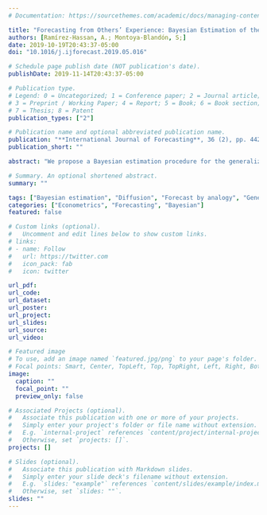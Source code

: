 ```yaml
---
# Documentation: https://sourcethemes.com/academic/docs/managing-content/

title: "Forecasting from Others’ Experience: Bayesian Estimation of the Generalized Bass Model"
authors: [Ramírez-Hassan, A.; Montoya-Blandón, S;]
date: 2019-10-19T20:43:37-05:00
doi: "10.1016/j.ijforecast.2019.05.016"

# Schedule page publish date (NOT publication's date).
publishDate: 2019-11-14T20:43:37-05:00

# Publication type.
# Legend: 0 = Uncategorized; 1 = Conference paper; 2 = Journal article;
# 3 = Preprint / Working Paper; 4 = Report; 5 = Book; 6 = Book section;
# 7 = Thesis; 8 = Patent
publication_types: ["2"]

# Publication name and optional abbreviated publication name.
publication: "**International Journal of Forecasting**, 36 (2), pp. 442-465"
publication_short: ""

abstract: "We propose a Bayesian estimation procedure for the generalized Bass model that is used in product diffusion models. Our method forecasts product sales early based on previous similar markets; that is, we obtain pre-launch forecasts by analogy. We compare our forecasting proposal to traditional estimation approaches, and alternative new product diffusion specifications. We perform several simulation exercises, and use our method to forecast the sales of room air conditioners, BlackBerry handheld devices, and compressed natural gas. The results show that our Bayesian proposal provides better predictive performances than competing alternatives when little or no historical data are available, which is when sales projections are the most useful."

# Summary. An optional shortened abstract.
summary: ""

tags: ["Bayesian estimation", "Diffusion", "Forecast by analogy", "Generalized Bass model", "Pre-launch forecast"]
categories: ["Econometrics", "Forecasting", "Bayesian"]
featured: false

# Custom links (optional).
#   Uncomment and edit lines below to show custom links.
# links:
# - name: Follow
#   url: https://twitter.com
#   icon_pack: fab
#   icon: twitter

url_pdf:
url_code:
url_dataset:
url_poster:
url_project:
url_slides:
url_source:
url_video:

# Featured image
# To use, add an image named `featured.jpg/png` to your page's folder. 
# Focal points: Smart, Center, TopLeft, Top, TopRight, Left, Right, BottomLeft, Bottom, BottomRight.
image:
  caption: ""
  focal_point: ""
  preview_only: false

# Associated Projects (optional).
#   Associate this publication with one or more of your projects.
#   Simply enter your project's folder or file name without extension.
#   E.g. `internal-project` references `content/project/internal-project/index.md`.
#   Otherwise, set `projects: []`.
projects: []

# Slides (optional).
#   Associate this publication with Markdown slides.
#   Simply enter your slide deck's filename without extension.
#   E.g. `slides: "example"` references `content/slides/example/index.md`.
#   Otherwise, set `slides: ""`.
slides: ""
---
```

